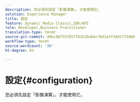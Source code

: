 ```yaml
---
description: 您必須先設定「影像演算」，才能使用它。
solution: Experience Manager
title: 設定
feature: Dynamic Media Classic,SDK/API
role: Developer,Business Practitioner
translation-type: tm+mt
source-git-commit: d0bc88f55f857762b3bab4c76d1e3f3dd2733d60
workflow-type: tm+mt
source-wordcount: '30'
ht-degree: 6%

---
```



# 設定{#configuration}

您必須先設定「影像演算」，才能使用它。

